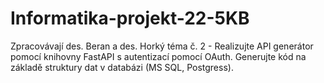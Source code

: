 # Informatika-projekt-22-5KB

Zpracovávají des. Beran a des. Horký
téma č. 2 - Realizujte API generátor pomocí knihovny FastAPI s autentizací pomocí OAuth. Generujte kód na základě struktury dat v databázi (MS SQL, Postgress).

